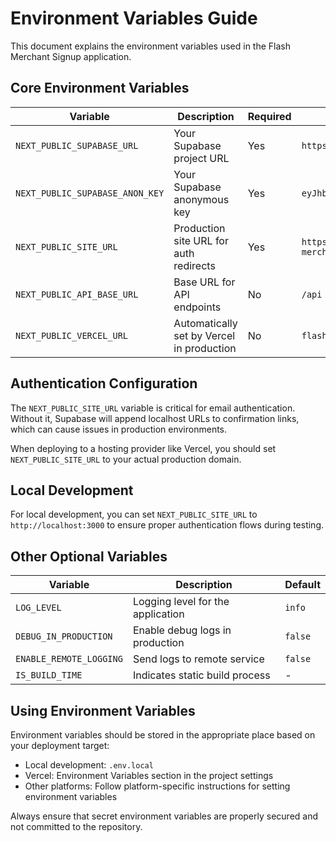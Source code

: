 # Environment Variables Guide

This document explains the environment variables used in the Flash Merchant Signup application.

## Core Environment Variables

| Variable                        | Description                               | Required | Example                              |
| ------------------------------- | ----------------------------------------- | -------- | ------------------------------------ |
| `NEXT_PUBLIC_SUPABASE_URL`      | Your Supabase project URL                 | Yes      | `https://abcdefghijklm.supabase.co`  |
| `NEXT_PUBLIC_SUPABASE_ANON_KEY` | Your Supabase anonymous key               | Yes      | `eyJhbGciOiJIUzI1N...`               |
| `NEXT_PUBLIC_SITE_URL`          | Production site URL for auth redirects    | Yes      | `https://flash-merchant.example.com` |
| `NEXT_PUBLIC_API_BASE_URL`      | Base URL for API endpoints                | No       | `/api`                               |
| `NEXT_PUBLIC_VERCEL_URL`        | Automatically set by Vercel in production | No       | `flash-merchant-signup.vercel.app`   |

## Authentication Configuration

The `NEXT_PUBLIC_SITE_URL` variable is critical for email authentication. Without it, Supabase will append localhost URLs to confirmation links, which can cause issues in production environments.

When deploying to a hosting provider like Vercel, you should set `NEXT_PUBLIC_SITE_URL` to your actual production domain.

## Local Development

For local development, you can set `NEXT_PUBLIC_SITE_URL` to `http://localhost:3000` to ensure proper authentication flows during testing.

## Other Optional Variables

| Variable                | Description                       | Default |
| ----------------------- | --------------------------------- | ------- |
| `LOG_LEVEL`             | Logging level for the application | `info`  |
| `DEBUG_IN_PRODUCTION`   | Enable debug logs in production   | `false` |
| `ENABLE_REMOTE_LOGGING` | Send logs to remote service       | `false` |
| `IS_BUILD_TIME`         | Indicates static build process    | -       |

## Using Environment Variables

Environment variables should be stored in the appropriate place based on your deployment target:

- Local development: `.env.local`
- Vercel: Environment Variables section in the project settings
- Other platforms: Follow platform-specific instructions for setting environment variables

Always ensure that secret environment variables are properly secured and not committed to the repository.
